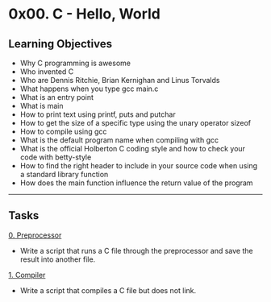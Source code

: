 # 0x00. C - Hello, World

## Learning Objectives
* Why C programming is awesome
* Who invented C
* Who are Dennis Ritchie, Brian Kernighan and Linus Torvalds
* What happens when you type gcc main.c
* What is an entry point
* What is main
* How to print text using printf, puts and putchar
* How to get the size of a specific type using the unary operator sizeof
* How to compile using gcc
* What is the default program name when compiling with gcc
* What is the official Holberton C coding style and how to check your code with betty-style
* How to find the right header to include in your source code when using a standard library function
* How does the main function influence the return value of the program

<hr>

## Tasks
[0. Preprocessor](https://github.com/brian-1989/holbertonschool-low_level_programming/blob/main/0x00-hello_world/0-preprocessor)
* Write a script that runs a C file through the preprocessor and save the result into another file.

[1. Compiler](https://github.com/brian-1989/holbertonschool-low_level_programming/blob/main/0x00-hello_world/1-compiler)
* Write a script that compiles a C file but does not link.